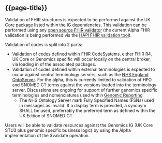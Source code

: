 ## {{page-title}}

Validation of FHIR structures is expected to be performed against the UK Core package listed within the IG dependencies.
This validation can be performed using any [open source FHIR validator](https://www.hl7.org/fhir/validation.html) (the current Alpha FHIR validation is being performed via the [HAPI FHIR validation tool](https://hapifhir.io/hapi-fhir/docs/validation/instance_validator.html)).

Validation of codes is split into 2 parts:
* Validation of codes defined within FHIR CodeSystems, either FHIR R4, UK Core or Genomics specific will occur locally on the central broker, via loading in of the associated packages.
* Validation of codes defined within external terminologies is expected to occur against central terminology servers, such as the [NHS England OntoServer](https://digital.nhs.uk/services/terminology-server). For the alpha, this is currently limited to validation of HPO and SNOMED CT terms against the versions loaded into the terminology server. Discussions are ongoing for support of further genomics specific terminologies and nomenclatures used within [Genomic Reporting](https://build.fhir.org/ig/HL7/genomics-reporting/codings.html)
    - The NHS Ontology Server mark Fully Specified Names (FSNs) used in messages as invalid. If a display term is provided, a synonym SHALL be used, preferrably the preferred term as defined within the UK Edition of SNOMED CT.

Users will be able to validate resources against the Genomics IG (UK Core STU3 plus genomic specific business logic) by using the Alpha implementation of the $validate operation.